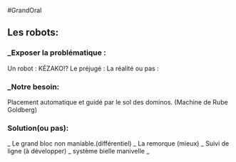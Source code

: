#GrandOral

## Les robots:

### _Exposer la problématique :
Un robot : KÉZAKO!?
Le préjugé : 
La réalité ou pas :

### _Notre besoin:
Placement automatique et guidé par le sol  des dominos. (Machine de Rube Goldberg)

### Solution(ou pas):
_ Le grand bloc non maniable.(différentiel)
_ La remorque (mieux)
_ Suivi de ligne (à développer)
_ système bielle manivelle
_ 